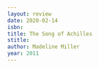 ```yaml
---
layout: review
date: 2020-02-14
isbn: 
title: The Song of Achilles
stitle: 
author: Madeline Miller
year: 2011
---
```

